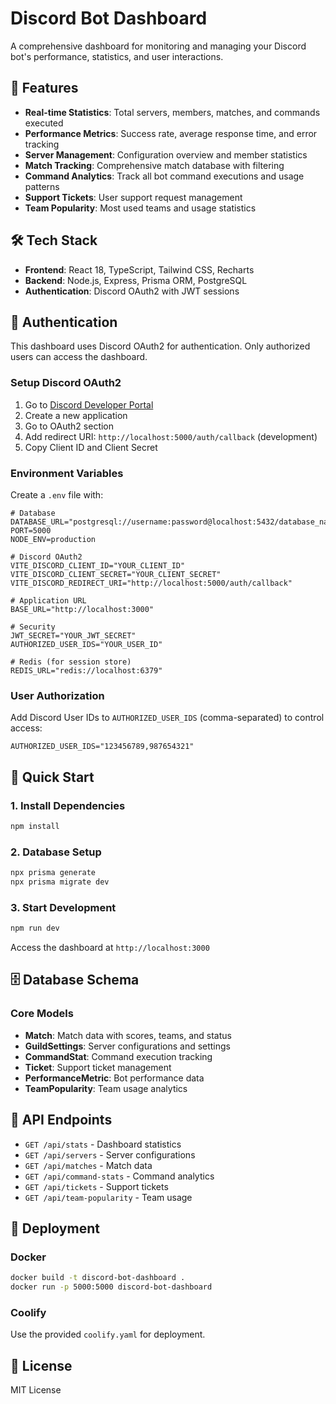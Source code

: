 # Discord Bot Dashboard

A comprehensive dashboard for monitoring and managing your Discord bot's performance, statistics, and user interactions.

## 🚀 Features

- **Real-time Statistics**: Total servers, members, matches, and commands executed
- **Performance Metrics**: Success rate, average response time, and error tracking
- **Server Management**: Configuration overview and member statistics
- **Match Tracking**: Comprehensive match database with filtering
- **Command Analytics**: Track all bot command executions and usage patterns
- **Support Tickets**: User support request management
- **Team Popularity**: Most used teams and usage statistics

## 🛠️ Tech Stack

- **Frontend**: React 18, TypeScript, Tailwind CSS, Recharts
- **Backend**: Node.js, Express, Prisma ORM, PostgreSQL
- **Authentication**: Discord OAuth2 with JWT sessions

## 🔐 Authentication

This dashboard uses Discord OAuth2 for authentication. Only authorized users can access the dashboard.

### Setup Discord OAuth2

1. Go to [Discord Developer Portal](https://discord.com/developers/applications)
2. Create a new application
3. Go to OAuth2 section
4. Add redirect URI: `http://localhost:5000/auth/callback` (development)
5. Copy Client ID and Client Secret

### Environment Variables

Create a `.env` file with:

```env
# Database
DATABASE_URL="postgresql://username:password@localhost:5432/database_name"
PORT=5000
NODE_ENV=production

# Discord OAuth2
VITE_DISCORD_CLIENT_ID="YOUR_CLIENT_ID"
VITE_DISCORD_CLIENT_SECRET="YOUR_CLIENT_SECRET"
VITE_DISCORD_REDIRECT_URI="http://localhost:5000/auth/callback"

# Application URL
BASE_URL="http://localhost:3000"

# Security
JWT_SECRET="YOUR_JWT_SECRET"
AUTHORIZED_USER_IDS="YOUR_USER_ID"

# Redis (for session store)
REDIS_URL="redis://localhost:6379"
```

### User Authorization

Add Discord User IDs to `AUTHORIZED_USER_IDS` (comma-separated) to control access:

```env
AUTHORIZED_USER_IDS="123456789,987654321"
```

## 🚀 Quick Start

### 1. Install Dependencies

```bash
npm install
```

### 2. Database Setup

```bash
npx prisma generate
npx prisma migrate dev
```

### 3. Start Development

```bash
npm run dev
```

Access the dashboard at `http://localhost:3000`

## 🗄️ Database Schema

### Core Models

- **Match**: Match data with scores, teams, and status
- **GuildSettings**: Server configurations and settings
- **CommandStat**: Command execution tracking
- **Ticket**: Support ticket management
- **PerformanceMetric**: Bot performance data
- **TeamPopularity**: Team usage analytics

## 🔌 API Endpoints

- `GET /api/stats` - Dashboard statistics
- `GET /api/servers` - Server configurations
- `GET /api/matches` - Match data
- `GET /api/command-stats` - Command analytics
- `GET /api/tickets` - Support tickets
- `GET /api/team-popularity` - Team usage

## 🐳 Deployment

### Docker

```bash
docker build -t discord-bot-dashboard .
docker run -p 5000:5000 discord-bot-dashboard
```

### Coolify

Use the provided `coolify.yaml` for deployment.

## 📄 License

MIT License
